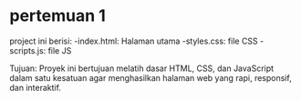 # pertemuan 1

project ini berisi:
-index.html: Halaman utama 
-styles.css: file CSS
-scripts.js: file JS

Tujuan: Proyek ini bertujuan melatih dasar HTML, CSS, dan JavaScript dalam satu kesatuan agar menghasilkan halaman web yang rapi, responsif, dan interaktif.
